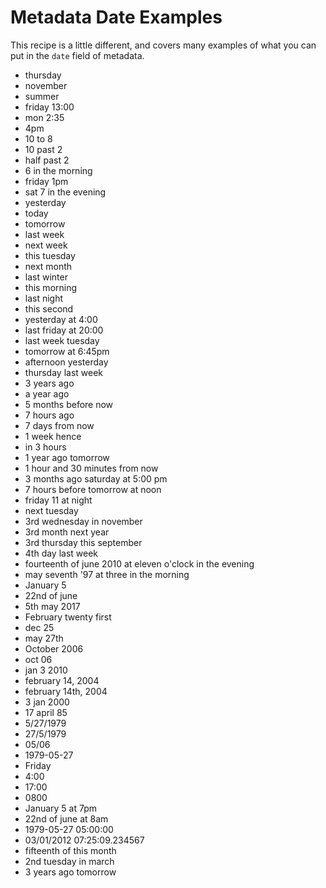 # Metadata Date Examples

This recipe is a little different, and covers many examples of what you can put in the `date` field of metadata.

 * thursday
 * november
 * summer
 * friday 13:00
 * mon 2:35
 * 4pm
 * 10 to 8
 * 10 past 2
 * half past 2
 * 6 in the morning
 * friday 1pm
 * sat 7 in the evening
 * yesterday
 * today
 * tomorrow
 * last week
 * next week
 * this tuesday
 * next month
 * last winter
 * this morning
 * last night
 * this second
 * yesterday at 4:00
 * last friday at 20:00
 * last week tuesday
 * tomorrow at 6:45pm
 * afternoon yesterday
 * thursday last week
 * 3 years ago
 * a year ago
 * 5 months before now
 * 7 hours ago
 * 7 days from now
 * 1 week hence
 * in 3 hours
 * 1 year ago tomorrow
 * 1 hour and 30 minutes from now
 * 3 months ago saturday at 5:00 pm
 * 7 hours before tomorrow at noon
 * friday 11 at night
 * next tuesday
 * 3rd wednesday in november
 * 3rd month next year
 * 3rd thursday this september
 * 4th day last week
 * fourteenth of june 2010 at eleven o'clock in the evening
 * may seventh '97 at three in the morning
 * January 5
 * 22nd of june
 * 5th may 2017
 * February twenty first
 * dec 25
 * may 27th
 * October 2006
 * oct 06
 * jan 3 2010
 * february 14, 2004
 * february 14th, 2004
 * 3 jan 2000
 * 17 april 85
 * 5/27/1979
 * 27/5/1979
 * 05/06
 * 1979-05-27
 * Friday
 * 4:00
 * 17:00
 * 0800
 * January 5 at 7pm
 * 22nd of june at 8am
 * 1979-05-27 05:00:00
 * 03/01/2012 07:25:09.234567
 * fifteenth of this month
 * 2nd tuesday in march
 * 3 years ago tomorrow


